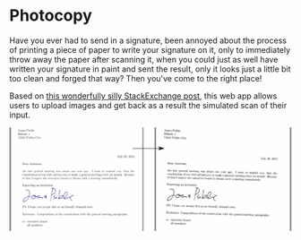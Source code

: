 # Photocopy

Have you ever had to send in a signature, been annoyed about the process of printing a piece of paper to write your signature on it, only to immediately throw away the paper after scanning it, when you could just as well have written your signature in paint and sent the result, only it looks just a little bit too clean and forged that way? Then you've come to the right place!

Based on [this wonderfully silly StackExchange post](https://tex.stackexchange.com/a/94541/88992), this web app allows users to upload images and get back as a result the simulated scan of their input.

![Example](tmpl/Example.png "Example output")
